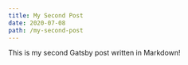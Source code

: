 ```yaml
---
title: My Second Post
date: 2020-07-08
path: /my-second-post
---
```


This is my second Gatsby post written in Markdown!